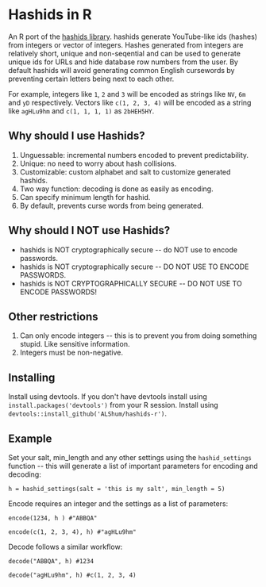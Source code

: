 # Hashids in R

An R port of the [hashids library](http://www.hashids.org).  hashids generate YouTube-like ids (hashes) from integers or vector of integers.  Hashes generated from integers are relatively short, unique and non-seqential and can be used to generate unique ids for URLs and hide database row numbers from the user.  By default hashids will avoid generating common English cursewords by preventing certain letters being next to each other.

For example, integers like `1`, `2` and `3` will be encoded as strings like `NV`, `6m` and `yD` respectively.  Vectors like `c(1, 2, 3, 4)` will be encoded as a string like `agHLu9hm` and `c(1, 1, 1, 1)` as `2bHEH5HY`.

## Why should I use Hashids?
1. Unguessable: incremental numbers encoded to prevent predictability.
2. Unique: no need to worry about hash collisions.
3. Customizable: custom alphabet and salt to customize generated hashids.
4. Two way function: decoding is done as easily as encoding.
5. Can specify minimum length for hashid.
6. By default, prevents curse words from being generated.

## Why should I NOT use Hashids?
* hashids is NOT cryptographically secure -- do NOT use to encode passwords.
* hashids is NOT cryptographically secure -- DO NOT USE TO ENCODE PASSWORDS.
* hashids is NOT CRYPTOGRAPHICALLY SECURE -- DO NOT USE TO ENCODE PASSWORDS!

## Other restrictions
1. Can only encode integers -- this is to prevent you from doing something stupid.  Like sensitive information.
2. Integers must be non-negative.

## Installing
Install using devtools.  If you don't have devtools install using `install.packages('devtools')` from your R session.  Install using `devtools::install_github('ALShum/hashids-r')`.

## Example
Set your salt, min_length and any other settings using the `hashid_settings` function -- this will generate a list of important parameters for encoding and decoding:

`h = hashid_settings(salt = 'this is my salt', min_length = 5)`

Encode requires an integer and the settings as a list of parameters:

`encode(1234, h ) #"ABBQA"`

`encode(c(1, 2, 3, 4), h) #"agHLu9hm"`

Decode follows a similar workflow:

`decode("ABBQA", h) #1234`

`decode("agHLu9hm", h) #c(1, 2, 3, 4)`
